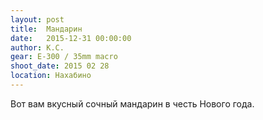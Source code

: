 ```yaml
---
layout: post
title:  Мандарин
date:   2015-12-31 00:00:00
author: К.С.
gear: E-300 / 35mm macro
shoot_date: 2015 02 28
location: Нахабино
---
```


Вот вам вкусный сочный мандарин в честь Нового года.
